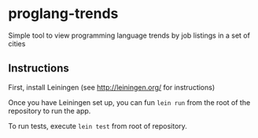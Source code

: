 # proglang-trends
Simple tool to view programming language trends by job listings in a set of cities

## Instructions

First, install Leiningen (see http://leiningen.org/ for instructions)

Once you have Leiningen set up, you can fun ```lein run``` from the root of the repository to run the app.

To run tests, execute ```lein test``` from root of repository.
